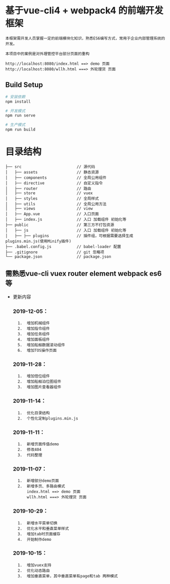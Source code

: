 # 基于vue-cli4 + webpack4 的前端开发框架

    本框架需开发人员掌握一定的前端模块化知识，熟悉ES6编写方式，常用于企业内部管理系统的开发。
    
    本项目中的案例是对外理管控平台部分页面的重构

    http://localhost:8080/index.html ==> demo 页面
    http://localhost:8080/wllh.html ===> 外轮理货 页面

## Build Setup

``` bash
# 安装依赖
npm install

# 开发模式
npm run serve

# 生产模式
npm run build

```

# 目录结构

```
├── src                        // 源代码
│   ├── assets                 // 静态资源
│   ├── components             // 全局公用组件
│   ├── directive              // 自定义指令
│   ├── router                 // 路由
│   ├── store                  // vuex
│   ├── styles                 // 全局样式
│   ├── utils                  // 全局公用方法
│   ├── views                  // view
│   ├── App.vue                // 入口页面
│   ├── index.js               // 入口 加载组件 初始化等
├── public                     // 第三方不打包资源
│   ├── js                     // 入口 加载组件 初始化等
│   ├── ├── plugins            // 插件组，可根据需要选择生成plugins.min.js(使用Minify插件)
├── .babel.config.js           // babel-loader 配置
├── .gitignore                 // git 忽略项
└── package.json               // package.json
```

## 需熟悉vue-cli vuex router element webpack es6等

* 更新内容 

    ### 2019-12-05：
        1.  增加机械组件
        2.  增加指令组件
        3.  增加任务组件
        4.  增加面板组件
        5.  增加船舶数据滚动组件
        6.  增加TOS操作页面

    ### 2019-11-28：
        1.  增加倍位组件
        2.  增加船舶泊位图组件
        3.  增加图片查看器组件

    ### 2019-11-14：
        1.  优化目录结构
        2.  个性化定制plugins.min.js

    ### 2019-11-11：
        1.  新增页面传值demo
        2.  修改404
        3.  代码整理
        

    ### 2019-11-07：
        1.  新增部分demo页面
        2.  新增多页、多路由模式
            index.html ==> demo 页面
            wllh.html ===> 外轮理货 页面

    ### 2019-10-29：
        1.  新增水平菜单切换
        2.  优化水平和垂直菜单样式
        3.  增加tab时页面缓存
        4.  开始制作demo

    ### 2019-10-15：
        1.  增加vuex支持
        2.  优化动态路由
        3.  增加垂直菜单，其中垂直菜单有page和tab 两种模式
